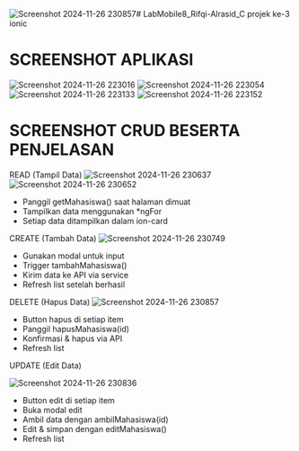 ![Screenshot 2024-11-26 230857](https://github.com/user-attachments/assets/f13ca112-4ee2-404e-a1ab-e9789ae1bd10)# LabMobile8_Rifqi-Alrasid_C
projek ke-3 ionic


# SCREENSHOT APLIKASI
![Screenshot 2024-11-26 223016](https://github.com/user-attachments/assets/7b9476d3-34d2-4932-a741-1e287804638c)
![Screenshot 2024-11-26 223054](https://github.com/user-attachments/assets/a0e79172-09cd-45e2-bc64-51ebca0499f0)
![Screenshot 2024-11-26 223133](https://github.com/user-attachments/assets/2b890439-2bf5-4160-b4cf-ce17e6fd0b88)
![Screenshot 2024-11-26 223152](https://github.com/user-attachments/assets/cba62895-446e-4b52-810b-28bb6ac9639c)

# SCREENSHOT CRUD BESERTA PENJELASAN
READ (Tampil Data)
![Screenshot 2024-11-26 230637](https://github.com/user-attachments/assets/0fa37861-ed21-4735-b691-39fb900fcdfe)
![Screenshot 2024-11-26 230652](https://github.com/user-attachments/assets/0eea6bbc-2b47-44aa-b23b-8ab3aee88b44)

- Panggil getMahasiswa() saat halaman dimuat
- Tampilkan data menggunakan *ngFor
- Setiap data ditampilkan dalam ion-card

CREATE (Tambah Data)
![Screenshot 2024-11-26 230749](https://github.com/user-attachments/assets/ce80ecb7-0242-449f-9436-693f0ef2922c)

- Gunakan modal untuk input
- Trigger tambahMahasiswa()
- Kirim data ke API via service
- Refresh list setelah berhasil

DELETE (Hapus Data)
![Screenshot 2024-11-26 230857](https://github.com/user-attachments/assets/0c0eaac7-c9d2-4d1e-9f01-9d405acb7f67)
- Button hapus di setiap item
- Panggil hapusMahasiswa(id)
- Konfirmasi & hapus via API
- Refresh list

UPDATE (Edit Data)

![Screenshot 2024-11-26 230836](https://github.com/user-attachments/assets/ee037bb0-3816-4918-aa54-1d96c4938182)
- Button edit di setiap item
- Buka modal edit
- Ambil data dengan ambilMahasiswa(id)
- Edit & simpan dengan editMahasiswa()
- Refresh list

